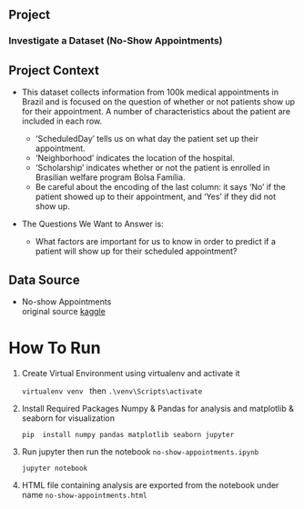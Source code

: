 ## Project 
### Investigate a Dataset (No-Show Appointments)

## Project Context
- This dataset collects information from 100k medical appointments in Brazil and is focused on the question of whether or not patients show up for their appointment. A number of characteristics about the patient are included in each row.
    - ‘ScheduledDay’ tells us on what day the patient set up their appointment.
    - ‘Neighborhood’ indicates the location of the hospital.
    - ‘Scholarship’ indicates whether or not the patient is enrolled in Brasilian welfare program Bolsa Família.
    - Be careful about the encoding of the last column: it says ‘No’ if the patient showed up to their appointment, and ‘Yes’ if they did not show up.

- The Questions We Want to Answer is:
    - What factors are important for us to know in order to predict if a patient will show up for their scheduled appointment?

## Data Source
- No-show Appointments \
original source [kaggle](https://www.kaggle.com/joniarroba/noshowappointments)


# How To Run

1. Create Virtual Environment using virtualenv and activate it

    ``
    virtualenv venv 
    ``
    then
    ``
    .\venv\Scripts\activate
    ``

2. Install Required Packages Numpy & Pandas for analysis and matplotlib & seaborn for visualization

    ``pip  install numpy pandas matplotlib seaborn jupyter``

3. Run jupyter then run the notebook `` no-show-appointments.ipynb ``

    ``jupyter notebook``

4. HTML file containing analysis are exported from the notebook under name `` no-show-appointments.html ``

